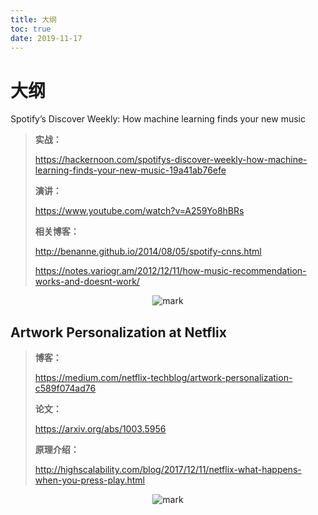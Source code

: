 ```yaml
---
title: 大纲
toc: true
date: 2019-11-17
---
```

# 大纲



Spotify’s Discover Weekly: How machine learning finds your new music



> **实战：**
>
> https://hackernoon.com/spotifys-discover-weekly-how-machine-learning-finds-your-new-music-19a41ab76efe
>
> **演讲：**
>
> https://www.youtube.com/watch?v=A259Yo8hBRs
>
> **相关博客：**
>
> http://benanne.github.io/2014/08/05/spotify-cnns.html
>
> https://notes.variogr.am/2012/12/11/how-music-recommendation-works-and-doesnt-work/



<center>

![mark](http://images.iterate.site/blog/image/20191103/1hvo08N1vvya.png?imageslim)

</center>


## Artwork Personalization at Netflix



> **博客：**
>
> https://medium.com/netflix-techblog/artwork-personalization-c589f074ad76
>
> **论文：**
>
> https://arxiv.org/abs/1003.5956
>
> **原理介绍：**
>
> http://highscalability.com/blog/2017/12/11/netflix-what-happens-when-you-press-play.html

<center>

![mark](http://images.iterate.site/blog/image/20191103/3cLT9nc3TIih.png?imageslim)

</center>
